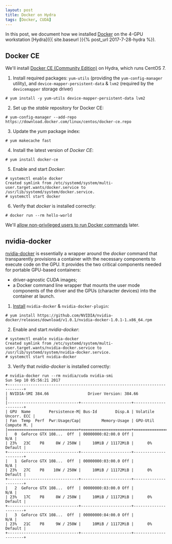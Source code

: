 ```yaml
---
layout: post
title: Docker on Hydra
tags: [Docker, CUDA]
---
```


In this post, we document how we installed [Docker](https://docs.docker.com/) on the 4-GPU workstation [Hydra]({{ site.baseurl }}{% post_url 2017-7-28-hydra %}).<!-- more -->

## Docker CE
We'll install [Docker CE (Community Edition)](https://docs.docker.com/engine/installation/linux/docker-ce/centos/) on Hydra, which runs CentOS 7.
1. Install required packages: `yum-utils` (providing the `yum-config-manager` utility), and `device-mapper-persistent-data` & `lvm2` (required by the `devicemapper` storage driver)
```shell
# yum install -y yum-utils device-mapper-persistent-data lvm2
```
2. Set up the *stable* repository for Docker CE:
```shell
# yum-config-manager --add-repo https://download.docker.com/linux/centos/docker-ce.repo
```
3. Update the *yum* package index:
```shell
# yum makecache fast
```
4. Install the latest version of *Docker CE*:
```shell
# yum install docker-ce
```
5. Enable and start *Docker*:
```shell
# systemctl enable docker
Created symlink from /etc/systemd/system/multi-user.target.wants/docker.service to /usr/lib/systemd/system/docker.service.
# systemctl start docker
```
6. Verify that *docker* is installed correctly:
```shell
# docker run --rm hello-world
```
We'll [allow non-privileged users to run Docker commands](https://docs.docker.com/engine/installation/linux/linux-postinstall/#manage-docker-as-a-non-root-user) later.

## nvidia-docker
[nvidia-docker](https://devblogs.nvidia.com/parallelforall/nvidia-docker-gpu-server-application-deployment-made-easy/) is essentially a wrapper around the *docker* command that transparently provisions a container with the necessary components to execute code on the GPU. It provides the two critical components needed for portable GPU-based containers:
* driver-agnostic CUDA images;
* a Docker command line wrapper that mounts the user mode components of the driver and the GPUs (character devices) into the container at launch.

1. [Install](https://github.com/NVIDIA/nvidia-docker/wiki) `nvidia-docker` & `nvidia-docker-plugin`:
```shell
# yum install https://github.com/NVIDIA/nvidia-docker/releases/download/v1.0.1/nvidia-docker-1.0.1-1.x86_64.rpm
```
2. Enable and start *nvidia-docker*:
```shell
# systemctl enable nvidia-docker
Created symlink from /etc/systemd/system/multi-user.target.wants/nvidia-docker.service to /usr/lib/systemd/system/nvidia-docker.service.
# systemctl start nvidia-docker
```
3. Verify that *nvidia-docker* is installed correctly:
```shell
# nvidia-docker run --rm nvidia/cuda nvidia-smi
Sun Sep 10 05:56:21 2017
+-----------------------------------------------------------------------------+
| NVIDIA-SMI 384.66                 Driver Version: 384.66                    |
|-------------------------------+----------------------+----------------------+
| GPU  Name        Persistence-M| Bus-Id        Disp.A | Volatile Uncorr. ECC |
| Fan  Temp  Perf  Pwr:Usage/Cap|         Memory-Usage | GPU-Util  Compute M. |
|===============================+======================+======================|
|   0  GeForce GTX 108...  Off  | 00000000:02:00.0 Off |                  N/A |
| 23%   23C    P8     8W / 250W |     10MiB / 11172MiB |      0%      Default |
+-------------------------------+----------------------+----------------------+
|   1  GeForce GTX 108...  Off  | 00000000:03:00.0 Off |                  N/A |
| 23%   27C    P8    10W / 250W |     10MiB / 11172MiB |      0%      Default |
+-------------------------------+----------------------+----------------------+
|   2  GeForce GTX 108...  Off  | 00000000:83:00.0 Off |                  N/A |
| 23%   17C    P8     8W / 250W |     10MiB / 11172MiB |      0%      Default |
+-------------------------------+----------------------+----------------------+
|   3  GeForce GTX 108...  Off  | 00000000:84:00.0 Off |                  N/A |
| 23%   21C    P8     9W / 250W |     10MiB / 11172MiB |      0%      Default |
+-------------------------------+----------------------+----------------------+
```

